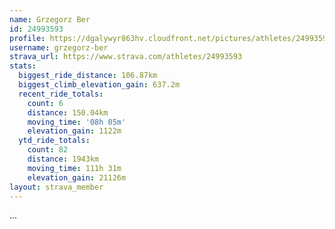 ```yaml
---
name: Grzegorz Ber
id: 24993593
profile: https://dgalywyr863hv.cloudfront.net/pictures/athletes/24993593/7453165/11/large.jpg
username: grzegorz-ber
strava_url: https://www.strava.com/athletes/24993593
stats:
  biggest_ride_distance: 106.87km
  biggest_climb_elevation_gain: 637.2m
  recent_ride_totals:
    count: 6
    distance: 150.04km
    moving_time: '08h 05m'
    elevation_gain: 1122m
  ytd_ride_totals:
    count: 82
    distance: 1943km
    moving_time: 111h 31m
    elevation_gain: 21126m
layout: strava_member
--- 
```

...
